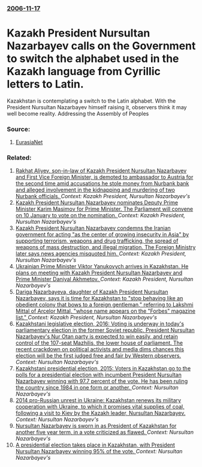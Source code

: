 ### [2006-11-17](/news/2006/11/17/index.md)

#  Kazakh President Nursultan Nazarbayev calls on the Government to switch the alphabet used in the Kazakh language from Cyrillic letters to Latin. 

Kazakhstan is contemplating a switch to the Latin alphabet. With the President Nursultan Nazarbayev himself raising it, observers think it may well become reality. Addressing the Assembly of Peoples 


### Source:

1. [EurasiaNet](http://www.eurasianet.org/departments/insight/articles/eav111706b.shtml)

### Related:

1. [ Rakhat Aliyev, son-in-law of Kazakh President Nursultan Nazarbayev and First Vice Foreign Minister, is demoted to ambassador to Austria for the second time amid accusations he stole money from Nurbank bank and alleged involvement in the kidnapping and murdering of two Nurbank officials. ](/news/2007/02/11/rakhat-aliyev-son-in-law-of-kazakh-president-nursultan-nazarbayev-and-first-vice-foreign-minister-is-demoted-to-ambassador-to-austria-for.md) _Context: Kazakh President, Nursultan Nazarbayev's_
2. [ Kazakh President Nursultan Nazarbayev nominates Deputy Prime Minister Karim Masimov for Prime Minister. The Parliament will convene on 10 January to vote on the nomination. ](/news/2007/01/9/kazakh-president-nursultan-nazarbayev-nominates-deputy-prime-minister-karim-masimov-for-prime-minister-the-parliament-will-convene-on-10-j.md) _Context: Kazakh President, Nursultan Nazarbayev's_
3. [ Kazakh President Nursultan Nazarbayev condemns the Iranian government for acting "as the center of growing insecurity in Asia" by supporting terrorism, weapons and drug trafficking, the spread of weapons of mass destruction, and illegal migration. The Foreign Ministry later says news agencies misquoted him. ](/news/2006/12/19/kazakh-president-nursultan-nazarbayev-condemns-the-iranian-government-for-acting-as-the-center-of-growing-insecurity-in-asia-by-supportin.md) _Context: Kazakh President, Nursultan Nazarbayev's_
4. [ Ukrainian Prime Minister Viktor Yanukovych arrives in Kazakhstan. He plans on meeting with Kazakh President Nursultan Nazarbayev and Prime Minister Daniyal Akhmetov. ](/news/2006/12/13/ukrainian-prime-minister-viktor-yanukovych-arrives-in-kazakhstan-he-plans-on-meeting-with-kazakh-president-nursultan-nazarbayev-and-prime.md) _Context: Kazakh President, Nursultan Nazarbayev's_
5. [ Dariga Nazarbayeva, daughter of Kazakh President Nursultan Nazarbayev, says it is time for Kazakhstan to "stop behaving like an obedient colony that bows to a foreign gentleman," referring to Lakshmi Mittal of Arcelor Mittal, "whose name appears on the "Forbes" magazine list." ](/news/2006/10/21/dariga-nazarbayeva-daughter-of-kazakh-president-nursultan-nazarbayev-says-it-is-time-for-kazakhstan-to-stop-behaving-like-an-obedient-co.md) _Context: Kazakh President, Nursultan Nazarbayev's_
6. [Kazakhstani legislative election, 2016: Voting is underway in today's parliamentary election in the former Soviet republic. President Nursultan Nazarbayev's Nur Otan party is expected to win easily, and retain control of the 107-seat Mazhilis, the lower house of parliament. The recent crackdown on political activists and media dims chances this election will be the first judged free and fair by Western observers. ](/news/2016/03/20/kazakhstani-legislative-election-2016-voting-is-underway-in-today-s-parliamentary-election-in-the-former-soviet-republic-president-nursul.md) _Context: Nursultan Nazarbayev's_
7. [Kazakhstani presidential election, 2015: Voters in Kazakhstan go to the polls for a presidential election with incumbent President Nursultan Nazarbayev winning with 97.7 percent of the vote. He has been ruling the country since 1984 in one form or another. ](/news/2015/04/26/kazakhstani-presidential-election-2015-voters-in-kazakhstan-go-to-the-polls-for-a-presidential-election-with-incumbent-president-nursultan.md) _Context: Nursultan Nazarbayev's_
8. [2014 pro-Russian unrest in Ukraine: Kazakhstan renews its military cooperation with Ukraine, to which it promises vital supplies of coal, following a visit to Kiev by the Kazakh leader, Nursultan Nazarbayev. ](/news/2014/12/22/2014-pro-russian-unrest-in-ukraine-kazakhstan-renews-its-military-cooperation-with-ukraine-to-which-it-promises-vital-supplies-of-coal-fo.md) _Context: Nursultan Nazarbayev's_
9. [Nursultan Nazarbayev is sworn in as President of Kazakhstan for another five year term, in a vote criticized as flawed. ](/news/2011/04/8/nursultan-nazarbayev-is-sworn-in-as-president-of-kazakhstan-for-another-five-year-term-in-a-vote-criticized-as-flawed.md) _Context: Nursultan Nazarbayev's_
10. [A presidential election takes place in Kazakhstan, with President Nursultan Nazarbayev winning 95% of the vote. ](/news/2011/04/3/a-presidential-election-takes-place-in-kazakhstan-with-president-nursultan-nazarbayev-winning-95-of-the-vote.md) _Context: Nursultan Nazarbayev's_
